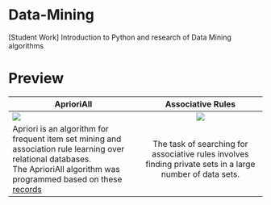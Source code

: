 # Data-Mining
[Student Work] Introduction to Python and research of Data Mining algorithms
# Preview
| AprioriAll    | Associative Rules |
| ------------- |:-------------:| 
|   <img src="https://user-images.githubusercontent.com/30534091/195888131-b387b053-899c-4fcd-9d57-34d61ce56f8d.png"/>      |  <img src="https://user-images.githubusercontent.com/30534091/195888133-1cbd6f24-9c4c-49cb-9cd4-9ba76c574f40.png"/> |
| Apriori is an algorithm for frequent item set mining and association rule learning over relational databases. <br> The AprioriAll algorithm was programmed based on these <a href="https://pandia.ru/text/78/271/8297-3.php">records</a> | The task of searching for associative rules involves finding private sets in a large number of data sets. | 
